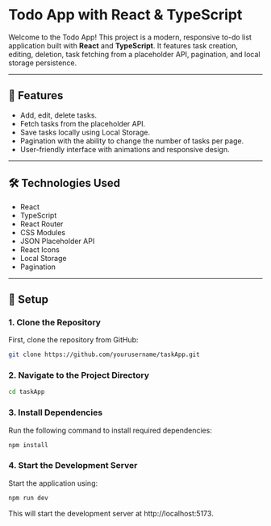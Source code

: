 # Todo App with React & TypeScript

Welcome to the Todo App! This project is a modern, responsive to-do list application built with **React** and **TypeScript**. It features task creation, editing, deletion, task fetching from a placeholder API, pagination, and local storage persistence.

---

## 🚀 **Features**
- Add, edit, delete tasks.
- Fetch tasks from the placeholder API.
- Save tasks locally using Local Storage.
- Pagination with the ability to change the number of tasks per page.
- User-friendly interface with animations and responsive design.

---

## 🛠️ **Technologies Used**
- React
- TypeScript
- React Router
- CSS Modules
- JSON Placeholder API
- React Icons
- Local Storage
- Pagination

---

## 📂 **Setup**

### 1. Clone the Repository
First, clone the repository from GitHub:

```bash
git clone https://github.com/yourusername/taskApp.git
```

### 2. Navigate to the Project Directory

```bash
cd taskApp
```

### 3. Install Dependencies
Run the following command to install required dependencies:

```bash
npm install
```

### 4. Start the Development Server
Start the application using:

```bash
npm run dev
```
This will start the development server at http://localhost:5173.
